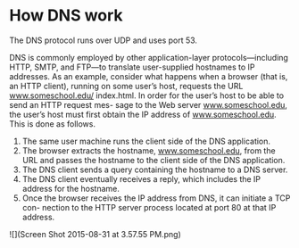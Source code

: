 # How DNS work

The DNS protocol runs over UDP and uses port 53.

DNS is commonly employed by other application-layer protocols—including HTTP, SMTP, and FTP—to translate user-supplied hostnames to IP addresses. As an example, consider what happens when a browser (that is, an HTTP client), running on some user’s host, requests the URL www.someschool.edu/ index.html. In order for the user’s host to be able to send an HTTP request mes- sage to the Web server www.someschool.edu, the user’s host must first obtain the IP address of www.someschool.edu. This is done as follows.

1. The same user machine runs the client side of the DNS application.
2. The browser extracts the hostname, www.someschool.edu, from the URL
and passes the hostname to the client side of the DNS application.
3. The DNS client sends a query containing the hostname to a DNS server.
4. The DNS client eventually receives a reply, which includes the IP address for
the hostname.
5. Once the browser receives the IP address from DNS, it can initiate a TCP con-
nection to the HTTP server process located at port 80 at that IP address.

![](Screen Shot 2015-08-31 at 3.57.55 PM.png)